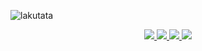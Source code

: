 ![lakutata](https://socialify.git.ci/lakutata/lakutata/image?description=1&descriptionEditable=An%20IoC-based%20universal%20application%20framework&font=Source%20Code%20Pro&forks=1&language=1&logo=https%3A%2F%2Fraw.githubusercontent.com%2Flakutata%2Flakutata%2Fmain%2Fassets%2Flogo.svg&name=1&pattern=Circuit%20Board&stargazers=1&theme=Auto)
<div style="text-align: center;">
<a href="https://npmjs.org/package/lakutata">
<img src="https://img.shields.io/npm/v/lakutata?color=informational&style=flat-square">
</a>
<a href="https://npmjs.org/package/lakutata">
<img src="https://img.shields.io/node/v/lakutata?color=informational&style=flat-square">
</a>
<a href="https://npmjs.org/package/lakutata">
<img src="https://snyk.io/test/npm/lakutata/badge.svg?style=flat-square">
</a>
<a href="https://npmjs.org/package/lakutata">
<img src="https://img.shields.io/npm/dm/lakutata?style=flat-square">
</a>
</div>
